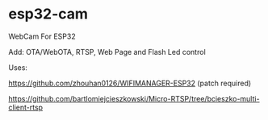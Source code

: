 # esp32-cam
WebCam For ESP32

Add: OTA/WebOTA, RTSP, Web Page and Flash Led control

Uses:

https://github.com/zhouhan0126/WIFIMANAGER-ESP32 (patch required)

https://github.com/bartlomiejcieszkowski/Micro-RTSP/tree/bcieszko-multi-client-rtsp
